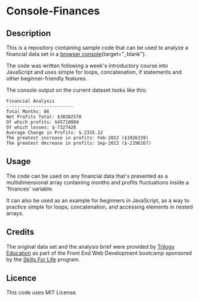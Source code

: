 # Console-Finances

## Description

This is a repository containing sample code that can be used to analyze a financial data set in a [browser console](https://maijako.github.io/Console-Finances){target="_blank"}. 

The code was written following a week's introductory course into JavaScript and uses simple for loops, concatenation, if statements and other beginner-friendly features.

The console output on the current dataset looks like this:

```
Financial Analysis
-------------------------
Total Months: 86
Net Profits Total: $38382578
Of which profits: $45710004
Of which losses: $-7327426
Average Change in Profits: $-2315.12
The greatest increase in profits: Feb-2012 ($1926159)
The greatest decrease in profits: Sep-2013 ($-2196167)
```


## Usage

The code can be used on any financial data that's presented as a multidimensional array containing months and profits fluctuations inside a 'finances' variable.

It can also be used as an example for beginners in JavaScript, as a way to practice simple for loops, concatenation, and accessing elements in nested arrays.


## Credits

The original data set and the analysis brief were provided by [Trilogy Education](https://2u.com/) as part of the Front End Web Development bootcamp sponsored by the [Skills For Life](https://skillsforlife.edx.org/) program.



## Licence

This code uses MIT License.

